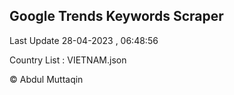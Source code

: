 

## Google Trends Keywords Scraper 
 
Last Update 28-04-2023 , 06:48:56

Country List :
VIETNAM.json



© Abdul Muttaqin 

